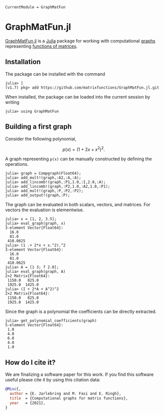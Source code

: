 ```@meta
CurrentModule = GraphMatFun
```

# GraphMatFun.jl

[GraphMatFun.jl](https://github.com/matrixfunctions/GraphMatFun.jl) is a [Julia](https://julialang.org/) package
for working with computational [graphs](https://en.wikipedia.org/wiki/Graph_(abstract_data_type)) representing
[functions of matrices](https://en.wikipedia.org/wiki/Analytic_function_of_a_matrix).


## Installation

The package can be installed with the command
```julia-repl
julia> ]
(v1.7) pkg> add https://github.com/matrixfunctions/GraphMatFun.jl.git
```
When installed, the package can be loaded into the current session by writing
```julia-repl
julia> using GraphMatFun
```


## Building a first graph

Consider the following polynomial,
```math
p(x) = (1+2x+x^2)^2.
```
A graph representing ``p(x)`` can be manually constructed by defining the operations.
```julia-repl
julia> graph = Compgraph(Float64);
julia> add_mult!(graph,:A2,:A,:A);
julia> add_lincomb!(graph,:P1,1.0,:I,2.0,:A);
julia> add_lincomb!(graph,:P2,1.0,:A2,1.0,:P1);
julia> add_mult!(graph,:P,:P2,:P2);
julia> add_output!(graph,:P);
```

The graph can be evaluated in both scalars, vectors, and matrices. For vectors the evaluation is elementwise.
```julia-repl
julia> x = [1, 2, 3.5];
julia> eval_graph(graph, x)
3-element Vector{Float64}:
  16.0
  81.0
 410.0625
julia> (1 .+ 2*x + x.^2).^2
3-element Vector{Float64}:
  16.0
  81.0
 410.0625
julia> A = [1 3; 7 2.0];
julia> eval_graph(graph, A)
2×2 Matrix{Float64}:
 1150.0   825.0
 1925.0  1425.0
julia> (I + 2*A + A^2)^2
2×2 Matrix{Float64}:
 1150.0   825.0
 1925.0  1425.0
```

Since the graph is a polynomial the coefficients can be directly extracted.
```julia-repl
julia> get_polynomial_coefficients(graph)
5-element Vector{Float64}:
 1.0
 4.0
 6.0
 4.0
 1.0
```


## How do I cite it?

We are finalizing a software paper for this work.
If you find this software useful please cite it by using this citation data:
```bibtex
@Misc{,
  author = {E. Jarlebring and M. Fasi and E. Ringh},
  title  = {Computational graphs for matrix functions},
  year   = {2021},
}
```
